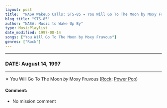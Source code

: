 ```yaml
---
layout: post
title:  "NASA Wakeup Calls: STS-85 ✦ You Will Go To The Moon by Moxy Fruvous ✦ August 14, 1997"
blog_title: "STS-85"
author: "NASA: Music to Wake Up By"
type: MusicPlaylist
date_modified: 1997-08-14
songs: ["You Will Go To The Moon by Moxy Fruvous"]
genres: ["Rock"]
---
```


----
### DATE: August 14, 1997
----
✦ You Will Go To The Moon *by* Moxy Fruvous ([Rock](https://www.discogs.com/genre/Rock): [Power Pop](https://www.discogs.com/style/Power%20Pop)) <a target="blank_" href="https://www.discogs.com/Moxy-Fr%C3%BCvous-You-Will-Go-To-The-Moon-/release/9837631">
    <i class="fas fa-compact-disc"
       title="Discogs entry for this song"
       alt="Discogs entry for this song"
       style="font-size: 1.1em;"></i></a>
    

#### Comment:
* No mission comment



<br/>
<center>
	<a target="_blank"
	   href="https://twitter.com/intent/tweet?hashtags=Space,NASA,Playlist,NASAWakeupCalls,SpaceProgram&text=🚀 {{ page.author}}, '{{ page.songs.first }}' {{ page.title }}, {{ site.url }}{{ page.url }}&via=nasawakeupcalls"><i class="fab fa-twitter" title="Tweet this page" alt="Tweet this page" style="font-size: 1.3em;"></i></a>
	&nbsp; 	<i class="fas fa-user-astronaut" style="font-size: 1.5em;"></i> &nbsp;
    <a id="custom_amazon_link"
       type="amzn" search="#"
       category="popular music">
    <i class="fab fa-amazon" style="font-size: 1.3em;"></i></a>
</center>

<!-- Randomly resolve an individual entry from a song array -->
<script src="/assets/javascript/seedrandom.min.js"></script>
<script>
  var wake_me_up = ["You Will Go To The Moon by Moxy Fruvous"];
  var prng = new Math.seedrandom();
  function randomSong() {
    song = wake_me_up[Math.floor(Math.random() * wake_me_up.length)];
    var amazon_link = document.getElementById("custom_amazon_link");
    amazon_link.setAttribute("search", song);
  }
  window.onload = randomSong();
</script>
